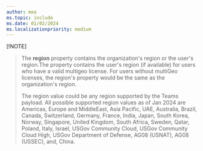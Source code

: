 ```yaml
---
author: mea
ms.topic: include
ms.date: 01/02/2024
ms.localizationpriority: medium
---
```


<!-- markdownlint-disable MD041-->

 [!NOTE]
> The **region** property contains the organization's region or the user's region.The property contains the user's region (if available) for users who have a valid multigeo license. For users without multiGeo licenses, the region's property would be the same as the organization's region.
> 
> The region value could be any region supported by the Teams payload. All possible supported region values as of Jan 2024 are Americas, Europe and MiddleEast, Asia Pacific, UAE, Australia, Brazil, Canada, Switzerland, Germany, France, India, Japan, South Korea, Norway, Singapore, United Kingdom, South Africa, Sweden, Qatar, Poland, Italy, Israel, USGov Community Cloud, USGov Community Cloud High, USGov Department of Defense, AG08 (USNAT), AG08 (USSEC), and, China.
